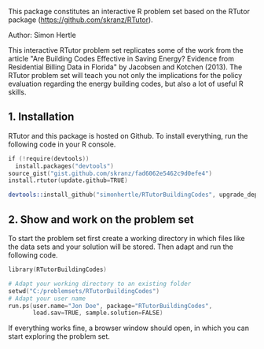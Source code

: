 This package constitutes an interactive R problem set based on the RTutor package (https://github.com/skranz/RTutor). 

Author: Simon Hertle

This interactive RTutor problem set replicates some of the work from the article "Are Building Codes Effective in Saving Energy? Evidence from Residential Billing Data in Florida" by Jacobsen and Kotchen (2013). The RTutor problem set will teach you not only the implications for the policy evaluation regarding the energy building codes, but also a lot of useful R skills.

## 1. Installation

RTutor and this package is hosted on Github. To install everything, run the following code in your R console.
```s
if (!require(devtools))
  install.packages("devtools")
source_gist("gist.github.com/skranz/fad6062e5462c9d0efe4")
install.rtutor(update.github=TRUE)

devtools::install_github("simonhertle/RTutorBuildingCodes", upgrade_dependencies=FALSE)
```

## 2. Show and work on the problem set
To start the problem set first create a working directory in which files like the data sets and your solution will be stored. Then adapt and run the following code.
```s
library(RTutorBuildingCodes)

# Adapt your working directory to an existing folder
setwd("C:/problemsets/RTutorBuildingCodes")
# Adapt your user name
run.ps(user.name="Jon Doe", package="RTutorBuildingCodes",
       load.sav=TRUE, sample.solution=FALSE)
```
If everything works fine, a browser window should open, in which you can start exploring the problem set.
